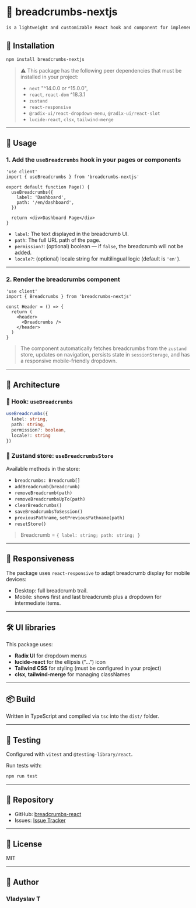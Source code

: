 # 📍 breadcrumbs-nextjs

```markdown
is a lightweight and customizable React hook and component for implementing breadcrumbs navigation in Next.js applications. It uses `zustand` for state management, persists breadcrumbs in `sessionStorage`, and provides a responsive UI with mobile support.
```

## 🚀 Installation

```bash
npm install breadcrumbs-nextjs
```

> ⚠️ This package has the following peer dependencies that must be installed in your project:
>
> - `next` "^14.0.0 or ^15.0.0",
> - `react`, `react-dom` ^18.3.1
> - `zustand`
> - `react-responsive`
> - `@radix-ui/react-dropdown-menu`, `@radix-ui/react-slot`
> - `lucide-react`, `clsx`, `tailwind-merge`

---

## 🧩 Usage

### 1. Add the `useBreadcrumbs` hook in your pages or components

```tsx
'use client'
import { useBreadcrumbs } from 'breadcrumbs-nextjs'

export default function Page() {
  useBreadcrumbs({
    label: 'Dashboard',
    path: '/en/dashboard',
  })

  return <div>Dashboard Page</div>
}
```

- `label`: The text displayed in the breadcrumb UI.
- `path`: The full URL path of the page.
- `permission?`: (optional) boolean — if `false`, the breadcrumb will not be added.
- `locale?`: (optional) locale string for multilingual logic (default is `'en'`).

---

### 2. Render the breadcrumbs component

```tsx
'use client'
import { Breadcrumbs } from 'breadcrumbs-nextjs'

const Header = () => {
  return (
    <header>
      <Breadcrumbs />
    </header>
  )
}
```

> The component automatically fetches breadcrumbs from the `zustand` store, updates on navigation, persists state in `sessionStorage`, and has a responsive mobile-friendly dropdown.

---

## 🧠 Architecture

### 🔗 Hook: `useBreadcrumbs`

```ts
useBreadcrumbs({
  label: string,
  path: string,
  permission?: boolean,
  locale?: string
})
```

### 🧠 Zustand store: `useBreadcrumbsStore`

Available methods in the store:

- `breadcrumbs: Breadcrumb[]`
- `addBreadcrumb(breadcrumb)`
- `removeBreadcrumb(path)`
- `removeBreadcrumbsUpTo(path)`
- `clearBreadcrumbs()`
- `saveBreadcrumbsToSession()`
- `previousPathname`, `setPreviousPathname(path)`
- `resetStore()`

> Breadcrumb = `{ label: string; path: string; }`

---

## 📱 Responsiveness

The package uses `react-responsive` to adapt breadcrumb display for mobile devices:

- Desktop: full breadcrumb trail.
- Mobile: shows first and last breadcrumb plus a dropdown for intermediate items.

---

## 🛠 UI libraries

This package uses:

- **Radix UI** for dropdown menus
- **lucide-react** for the ellipsis ("...") icon
- **Tailwind CSS** for styling (must be configured in your project)
- **clsx**, **tailwind-merge** for managing classNames

---

## 📦 Build

Written in TypeScript and compiled via `tsc` into the `dist/` folder.

---

## 🧪 Testing

Configured with `vitest` and `@testing-library/react`.

Run tests with:

```bash
npm run test
```

---

## 📎 Repository

- GitHub: [breadcrumbs-react](https://github.com/Vlad0395/breadcrumbs-react)
- Issues: [Issue Tracker](https://github.com/Vlad0395/breadcrumbs-react/issues)

---

## 📄 License

MIT

---

## 👤 Author

### Vladyslav T
